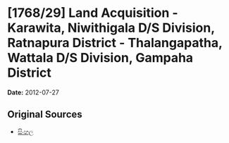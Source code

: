 # [1768/29] Land Acquisition - Karawita, Niwithigala D/S Division, Ratnapura District - Thalangapatha, Wattala D/S Division, Gampaha District

**Date:** 2012-07-27

## Original Sources

- [සිංහල](https://documents.gov.lk/view/extra-gazettes/2012/7/1768-29_S.pdf)
